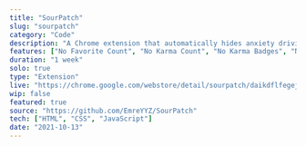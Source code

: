 ```yaml
---
title: "SourPatch"
slug: "sourpatch"
category: "Code"
description: "A Chrome extension that automatically hides anxiety driving 'eksisozluk.com' features."
features: ["No Favorite Count", "No Karma Count", "No Karma Badges", "No 'Eksi Seyler' References", "No 'Pena' Videos", "Persistent Settings"]
duration: "1 week"
solo: true
type: "Extension"
live: "https://chrome.google.com/webstore/detail/sourpatch/daikdflfegejiodfijidjgodglljlico"
wip: false
featured: true
source: "https://github.com/EmreYYZ/SourPatch"
tech: ["HTML", "CSS", "JavaScript"]
date: "2021-10-13"
---
```

